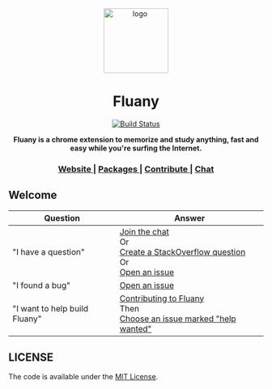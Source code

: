 <div align="center">
  <img alt="logo" src="https://github.com/victorvoid/fluany/blob/master/src/assets/fluflu.svg" width="128">
  </div>

<h1 align="center">Fluany</h1>

<div align="center">
  
  [![Build Status](https://travis-ci.org/victorvoid/fluany.svg?branch=master)](https://travis-ci.org/victorvoid/fluany)
  
  <strong>Fluany is a chrome extension to memorize and study anything, fast and easy while you're surfing the Internet.</strong>
</div>

<div align="center">
  <h3>
    <a href="https://www.fluany.com">
      Website
    </a>
    <span> | </span>
    <a href="https://www.fluany.com/packages">
      Packages
    </a>
    <span> | </span>
    <a href="https://github.com/victorvoid/fluany/issues?q=is%3Aissue+is%3Aopen+label%3A%22help+wanted%22">
      Contribute
    </a>
    <span> | </span>
    <a href="https://gitter.im/fluany/">
      Chat
    </a>
  </h3>
</div>

## Welcome

| Question | Answer |
|--------|-------|
| "I have a question" | [Join the chat](https://gitter.im/fluany/)<br />Or<br />[Create a StackOverflow question](http://stackoverflow.com/questions/tagged/fluany)<br />Or<br />[Open an issue](https://github.com/victorvoid/fluany/issues/new)<br />
| "I found a bug" | [Open an issue](https://github.com/victorvoid/fluany/issues/new) |
| "I want to help build Fluany" | [Contributing to Fluany](CONTRIBUTING.md)<br />Then<br />[Choose an issue marked "help wanted"](https://github.com/victorvoid/fluany/issues?q=is%3Aissue+is%3Aopen+label%3A%22help+wanted%22) |

## LICENSE

The code is available under the [MIT License](LICENSE.md).
